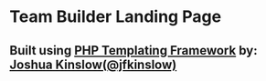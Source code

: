 Team Builder Landing Page
=========================
Built using [PHP Templating Framework](https://github.com/jfkinslow/PHP-TemplatingFramework) by: [Joshua Kinslow(@jfkinslow)](https://github.com/jfkinslow)
-------------------------